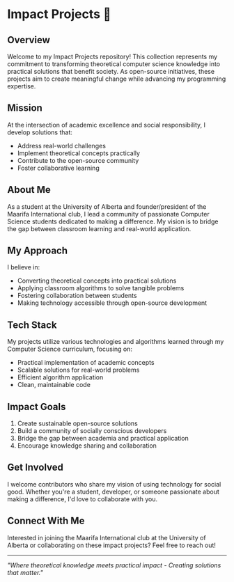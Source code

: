 # Impact Projects 🌟

## Overview
Welcome to my Impact Projects repository! This collection represents my commitment to transforming theoretical computer science knowledge into practical solutions that benefit society. As open-source initiatives, these projects aim to create meaningful change while advancing my programming expertise.

## Mission
At the intersection of academic excellence and social responsibility, I develop solutions that:
- Address real-world challenges
- Implement theoretical concepts practically
- Contribute to the open-source community
- Foster collaborative learning

## About Me
As a student at the University of Alberta and founder/president of the Maarifa International club, I lead a community of passionate Computer Science students dedicated to making a difference. My vision is to bridge the gap between classroom learning and real-world application.

## My Approach
I believe in:
- Converting theoretical concepts into practical solutions
- Applying classroom algorithms to solve tangible problems
- Fostering collaboration between students
- Making technology accessible through open-source development

## Tech Stack
My projects utilize various technologies and algorithms learned through my Computer Science curriculum, focusing on:
- Practical implementation of academic concepts
- Scalable solutions for real-world problems
- Efficient algorithm application
- Clean, maintainable code

## Impact Goals
1. Create sustainable open-source solutions
2. Build a community of socially conscious developers
3. Bridge the gap between academia and practical application
4. Encourage knowledge sharing and collaboration

## Get Involved
I welcome contributors who share my vision of using technology for social good. Whether you're a student, developer, or someone passionate about making a difference, I'd love to collaborate with you.

## Connect With Me
Interested in joining the Maarifa International club at the University of Alberta or collaborating on these impact projects? Feel free to reach out!

---
*"Where theoretical knowledge meets practical impact - Creating solutions that matter."*
